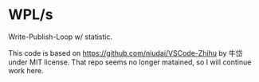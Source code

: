# WPL/s

Write-Publish-Loop w/ statistic.

This code is based on <https://github.com/niudai/VSCode-Zhihu> by 牛岱 under MIT license. That repo seems no longer matained, so I will continue work here.


